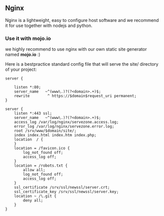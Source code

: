 ## Nginx
Nginx is a lightweight, easy to configure host software and we recommend it for use together with nodejs and python.

### Use it with mojo.io
we highly recommend to use nginx with our own static site generator named **mojo.io** :)

Here is a bestpractice standard config file that will serve the site/ directory of your project:

    server {

        listen *:80;
        server_name   ~^(www\.)?(?<domain>.+)$;
        rewrite        ^ https://$domain$request_uri permanent;
    }

    server {
        listen *:443 ssl;
        server_name   ~^(www\.)?(?<domain>.+)$;
        access_log /var/log/nginx/servezone.access.log;
        error_log /var/log/nginx/servezone.error.log;
        root /srv/www/$domain/site/;
        index index.html index.htm index.php;
        location  / {
        }
        location = /favicon.ico {
            log_not_found off;
            access_log off;
        }
        location = /robots.txt {
            allow all;
            log_not_found off;
            access_log off;
        }
        ssl_certificate /srv/ssl/newssl/server.crt;
        ssl_certificate_key /srv/ssl/newssl/server.key;
        location ~ /\.git {
            deny all;
        }
    }

